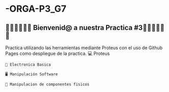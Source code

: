 # -ORGA-P3_G7
## 🥇🥇🥇🤗🤗🤗  Bienvenid@ a nuestra Practica #3🤗🤗🤗🥇🥇🥇



Practica utilizando las herramientas mediante Proteus con el uso de Github Pages como despliegue de la practica.
    💻 Proteus
    
    🔌 Electronica Basica 
    
    🖥 Manipulación Software
    
    🎇 Manipulacion de componentes fisicos
